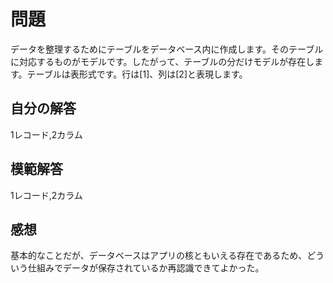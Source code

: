 # 問題  
データを整理するためにテーブルをデータベース内に作成します。そのテーブルに対応するものがモデルです。したがって、テーブルの分だけモデルが存在します。テーブルは表形式です。行は[1]、列は[2]と表現します。  
## 自分の解答  
1レコード,2カラム  
## 模範解答  
1レコード,2カラム   
## 感想  
基本的なことだが、データベースはアプリの核ともいえる存在であるため、どういう仕組みでデータが保存されているか再認識できてよかった。


